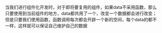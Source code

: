 当我们进行组件化开发时，对于即将要复用的组件，如果data不采用函数，那么只要使用到当前组件的地方，data都共用了一个，改变一个数据都会进行改变；但是只要我们使用函数，函数调用每次都会开辟一个新的空间，每个data的都不一样，这样就可以保证自己维护自己的数据
